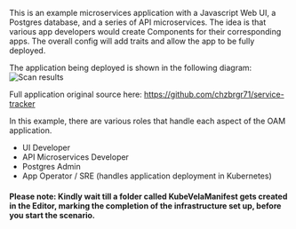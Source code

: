 This is an example microservices application with a Javascript Web UI, a Postgres database, and a series of API microservices. The idea is that various app developers would create Components for their corresponding apps. The overall config will add traits and allow the app to be fully deployed. 

The application being deployed is shown in the following diagram:
![Scan results](./service-tracker-diagram.png)

Full application original source here: https://github.com/chzbrgr71/service-tracker

In this example, there are various roles that handle each aspect of the OAM application.

- UI Developer
- API Microservices Developer
- Postgres Admin
- App Operator / SRE (handles application deployment in Kubernetes)

#### Please note: Kindly wait till a folder called KubeVelaManifest gets created in the Editor, marking the completion of the infrastructure set up, before you start the scenario. 